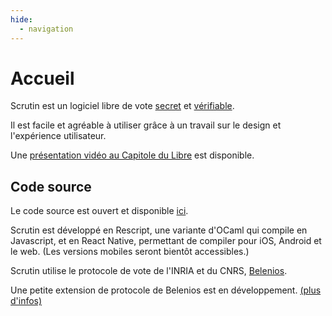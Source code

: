 ```yaml
---
hide:
  - navigation
---
```


# Accueil

Scrutin est un logiciel libre de vote [secret](/secret) et [vérifiable](/verifiable).

Il est facile et agréable à utiliser grâce à un travail sur le design et l'expérience utilisateur.

Une [présentation vidéo au Capitole du Libre](https://videos.capitoledulibre.org/w/sSCU4S6hqAie9HDVdX73DN) est disponible.

## Code source

Le code source est ouvert et disponible [ici](https://github.com/mjal/scrutin).

Scrutin est développé en Rescript, une variante d'OCaml qui compile en Javascript, et en React Native, permettant de compiler pour iOS, Android et le web. (Les versions mobiles seront bientôt accessibles.)

Scrutin utilise le protocole de vote de l'INRIA et du CNRS, [Belenios](https://www.belenios.org).

Une petite extension de protocole de Belenios est en développement. [(plus d'infos)](/extension)
